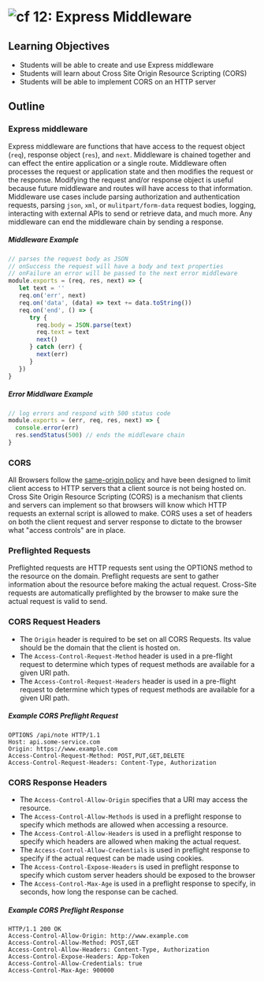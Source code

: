 ![cf](http://i.imgur.com/7v5ASc8.png) 12: Express Middleware
===

## Learning Objectives
* Students will be able to create and use Express middleware
* Students will learn about Cross Site Origin Resource Scripting (CORS)
* Students will be able to implement CORS on an HTTP server

## Outline

### Express middleware
Express middleware are functions that have access to the request object (`req`), response object (`res`), and `next`. Middleware is chained together and can effect the entire application or a single route. Middleware often processes the request or application state and then modifies the request or the response. Modifying the request and/or response object is useful because future middleware and routes will have access to that information. Middleware use cases include parsing authorization and authentication requests, parsing `json`, `xml`, or `mulitpart/form-data` request bodies, logging, interacting with external APIs to send or retrieve data, and much more. Any middleware can end the middleware chain by sending a response.

##### Middleware Example  
``` javascript
// parses the request body as JSON
// onSuccess the request will have a body and text properties
// onFailure an error will be passed to the next error middleware
module.exports = (req, res, next) => {
   let text = ''
   req.on('err', next)
   req.on('data', (data) => text += data.toString())
   req.on('end', () => {
      try {
        req.body = JSON.parse(text)
        req.text = text
        next()
      } catch (err) {
        next(err)
      }
   })
}
```

##### Error Middlware Example   
``` javascript
// log errors and respond with 500 status code
module.exports = (err, req, res, next) => {
  console.error(err)
  res.sendStatus(500) // ends the middleware chain
}
```

### CORS
All Browsers follow the [same-origin policy](https://en.wikipedia.org/wiki/Same-origin_policy) and have been designed to limit client access to HTTP servers that a client source is not being hosted on. Cross Site Origin Resource Scripting (CORS) is a mechanism that clients and servers can implement so that browsers will know which HTTP requests an external script is allowed to make. CORS uses a set of headers on both the client request and server response to dictate to the browser what "access controls" are in place.

### Preflighted Requests
Preflighted requests are HTTP requests sent using the OPTIONS method to the resource on the domain. Preflight requests are sent to gather information about the resource before making the actual request. Cross-Site requests are automatically preflighted by the browser to make sure the actual request is valid to send.

### CORS Request Headers
* The `Origin` header is required to be set on all CORS Requests. Its value should be the domain that the client is hosted on.
* The `Access-Control-Request-Method` header is used in a pre-flight request to determine which types of request methods are available for a given URI path.
* The `Access-Control-Request-Headers` header is used in a pre-flight request to determine which types of request methods are available for a given URI path.

##### Example CORS Preflight Request
```
OPTIONS /api/note HTTP/1.1
Host: api.some-service.com
Origin: https://www.example.com
Access-Control-Request-Method: POST,PUT,GET,DELETE
Access-Control-Request-Headers: Content-Type, Authorization
```

### CORS Response Headers
* The `Access-Control-Allow-Origin` specifies that a URI may access the resource.
* The `Access-Control-Allow-Methods` is used in a preflight response to specify which methods are allowed when accessing a resource.
* The `Access-Control-Allow-Headers` is used in a preflight response to specify which headers are allowed when making the actual request.
* The `Access-Control-Allow-Credentials` is used in preflight response to specify if the actual request can be made using cookies.
* The `Access-Control-Expose-Headers` is used in preflight response to specify which custom server headers should be exposed to the browser
* The `Access-Control-Max-Age` is used in a preflight response to specify, in seconds, how long the response can be cached.

##### Example CORS Preflight Response
```
HTTP/1.1 200 OK
Access-Control-Allow-Origin: http://www.example.com
Access-Control-Allow-Method: POST,GET
Access-Control-Allow-Headers: Content-Type, Authorization
Access-Control-Expose-Headers: App-Token
Access-Control-Allow-Credentials: true
Access-Control-Max-Age: 900000
```
